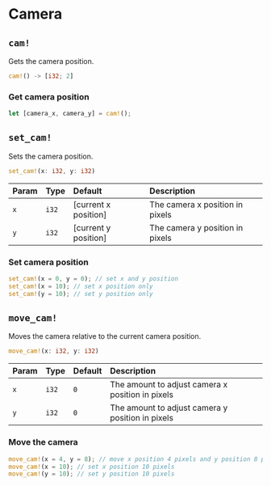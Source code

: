 # Camera

## `cam!`

Gets the camera position.

```rust title="turbo::canvas"
cam!() -> [i32; 2]
```

### Get camera position

```rust
let [camera_x, camera_y] = cam!();
```

## `set_cam!`

Sets the camera position.

```rust title="turbo::canvas"
set_cam!(x: i32, y: i32)
```

| Param | Type  | Default              | Description                     |
| :---- | :---- | :------------------- | :------------------------------ |
| `x`   | `i32` | [current x position] | The camera x position in pixels |
| `y`   | `i32` | [current y position] | The camera y position in pixels |

### Set camera position

```rust
set_cam!(x = 0, y = 0); // set x and y position
set_cam!(x = 10); // set x position only
set_cam!(y = 10); // set y position only
```

## `move_cam!`

Moves the camera relative to the current camera position.

```rust title="turbo::canvas"
move_cam!(x: i32, y: i32)
```

| Param | Type  | Default | Description                                      |
| :---- | :---- | :------ | :----------------------------------------------- |
| `x`   | `i32` | `0`     | The amount to adjust camera x position in pixels |
| `y`   | `i32` | `0`     | The amount to adjust camera y position in pixels |

### Move the camera

```rust
move_cam!(x = 4, y = 8); // move x position 4 pixels and y position 8 pixels
move_cam!(x = 10); // set x position 10 pixels
move_cam!(y = 10); // set y position 10 pixels
```
